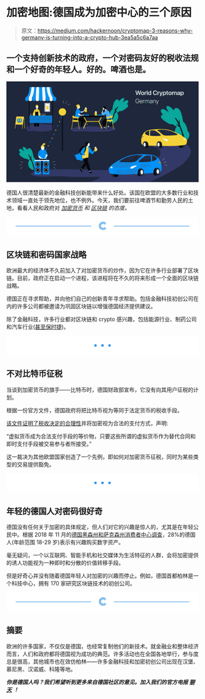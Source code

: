# 加密地图:德国成为加密中心的三个原因

> 原文：<https://medium.com/hackernoon/cryptomap-3-reasons-why-germany-is-turning-into-a-crypto-hub-3ea5a5c6a7aa>

## 一个支持创新技术的政府，一个对密码友好的税收法规和一个好奇的年轻人。好的。啤酒也是。

![](img/3ed4c7dcf7b924e4cc0004da4ddecaf3.png)

德国人很清楚最新的金融科技创新能带来什么好处。该国在欧盟的大多数行业和技术领域一直处于领先地位，也不例外。今天，我们要前往啤酒节和勤劳人民的土地，看看人民和政府对 [*加密货币*](https://hackernoon.com/tagged/cryptocurrencies) *和* [*区块链*](https://hackernoon.com/tagged/blockchain) *的态度。*

[![](img/289e6090766d26b72599947dce6547bd.png)](http://crypterium.com)

## 区块链和密码国家战略

欧洲最大的经济体不久前加入了对加密货币的炒作，因为它在许多行业部署了区块链。目前，政府正在启动一个进程，该进程将在不久的将来形成一个全面的区块链战略。

德国正在寻求帮助，并向他们自己的创新青年寻求帮助。包括金融科技初创公司在内的许多公司都被邀请为巩固区块链以增强德国经济提供建议。

除了金融科技，许多行业都对区块链和 crypto 感兴趣，包括能源行业、制药公司和汽车行业([甚至保时捷](https://newsroom.porsche.com/en/porsche-digital/porsche-blockchain-panamera-xain-technology-app-bitcoin-ethereum-data-smart-contracts-porsche-innovation-contest-14906.html))。

[![](img/13b0476fb22b3074b4fe164dae48747d.png)](http://crypterium.com)

## 不对比特币征税

当谈到加密货币的旗手——比特币时，德国财政部宣布，它没有向其用户征税的计划。

根据一份官方文件，德国政府将把比特币视为等同于法定货币的税收手段。

[该文件证明了税收决定的合理性](https://ru.scribd.com/document/372651554/2018-02-27-Umsatzsteuerliche-Behandlung-Von-Bitcoin-Und-Anderen-Sog-Virtuellen-Waehrungen#from_embed?campaign=SkimbitLtd&ad_group=100652X1574425X0d77bc2e2af5e040b68976d5b4929343&keyword=660149026&source=hp_affiliate&medium=affiliate)并将加密视为合法的支付方式，声明:

“虚拟货币成为合法支付手段的等价物，只要这些所谓的虚拟货币作为替代合同和即时支付手段被交易参与者所接受。”

这一裁决为其他欧盟国家创造了一个先例，即如何对加密货币征税，同时为某些类型的交易提供豁免。

[![](img/13b0476fb22b3074b4fe164dae48747d.png)](http://crypterium.com)

## 年轻的德国人对密码很好奇

德国没有任何关于加密的具体规定，但人们对它的兴趣是惊人的，尤其是在年轻公民中。根据 2018 年 11 月的[德国黑森州和萨克森州消费者中心调查](https://www.verbraucherzentrale-hessen.de/pressemeldungen/geld-versicherungen/gespaltenes-verhaeltnis-zu-bitcoin-co-31318)，28%的德国人(年龄范围 18-29 岁)表示有兴趣购买数字资产。

毫无疑问，一个以互联网、智能手机和社交媒体为生活特征的人群，会将加密提供的诱人功能视为一种即时和分散的价值转移手段。

但是好奇心并没有随着德国年轻人对加密的兴趣而停止。例如，德国首都柏林是一个科技中心，拥有 170 家研究区块链技术的初创公司。

[![](img/289e6090766d26b72599947dce6547bd.png)](http://crypterium.com)

## 摘要

欧洲的许多国家，不仅仅是德国，也经常复制他们的新技术。就金融业和整体经济而言，人们和政府都将德国视为成功的典范。许多活动也在全国各地举行，参与度总是很高，其他城市也在效仿柏林——许多金融科技和加密初创公司出现在汉堡、慕尼黑、汉诺威、科隆等地。

***你是德国人吗？我们希望听到更多来自德国社区的意见。加入我们的官方电报*** [***聊天***](https://t.me/crypterium) ***！***